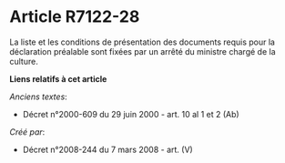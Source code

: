 # Article R7122-28

La liste et les conditions de présentation des documents requis pour la déclaration préalable sont fixées par un arrêté du
ministre chargé de la culture.

**Liens relatifs à cet article**

_Anciens textes_:

  - Décret n°2000-609 du 29 juin 2000 - art. 10 al 1 et 2 (Ab)

_Créé par_:

  - Décret n°2008-244 du 7 mars 2008 - art. (V)
